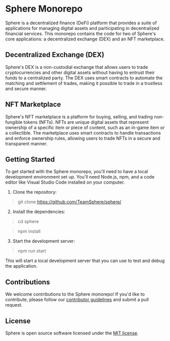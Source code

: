 # Sphere Monorepo

Sphere is a decentralized finance (DeFi) platform that provides a suite of applications for managing digital assets and participating in decentralized financial services. This monorepo contains the code for two of Sphere's core applications: a decentralized exchange (DEX) and an NFT marketplace.

## Decentralized Exchange (DEX)

Sphere's DEX is a non-custodial exchange that allows users to trade cryptocurrencies and other digital assets without having to entrust their funds to a centralized party. The DEX uses smart contracts to automate the matching and settlement of trades, making it possible to trade in a trustless and secure manner.

## NFT Marketplace

Sphere's NFT marketplace is a platform for buying, selling, and trading non-fungible tokens (NFTs). NFTs are unique digital assets that represent ownership of a specific item or piece of content, such as an in-game item or a collectible. The marketplace uses smart contracts to handle transactions and enforce ownership rules, allowing users to trade NFTs in a secure and transparent manner.

## Getting Started

To get started with the Sphere monorepo, you'll need to have a local development environment set up. You'll need Node.js, npm, and a code editor like Visual Studio Code installed on your computer.

1. Clone the repository:

> git clone https://github.com/TeamSphere/sphere/

2. Install the dependencies:

> cd sphere

> npm install

3. Start the development server:

> npm run start

This will start a local development server that you can use to test and debug the application.

## Contributions

We welcome contributions to the Sphere monorepo! If you'd like to contribute, please follow our [contributor guidelines](CONTRIBUTING.md) and submit a pull request.

## License

Sphere is open source software licensed under the [MIT license](LICENSE).

